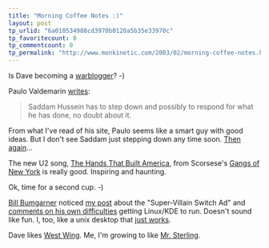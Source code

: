 ```yaml
---
title: "Morning Coffee Notes :)"
layout: post
tp_urlid: "6a010534988cd3970b0120a5b35e33970c"
tp_favoritecount: 0
tp_commentcount: 0
tp_permalink: "http://www.monkinetic.com/2003/02/morning-coffee-notes.html"
---
```

Is Dave becoming a <a href="http://scriptingnews.userland.com/backissues/2003/02/15#warForOil">warblogger</a>? -)

Paulo Valdemarin <a href="http://paolo.evectors.it/2003/02/15.html#a1389">writes</a>:<blockquote>Saddam Hussein has to step down and possibly to respond for what he has done, no doubt about it.</blockquote>
From what I&#39;ve read of his site, Paulo seems like a smart guy with good ideas. But I don&#39;t see Saddam just stepping down any time soon. <a href="http://www.scrappleface.com/MT/archives/000663.html">Then again</a>...

The new U2 song, <a href="http://www.u2tour.de/discographie/lyrics/The_Hands_That_Built_America.html">The Hands That Built America</a>, from Scorsese&#39;s <a href="http://us.imdb.com/Title?0217505">Gangs of New York</a> is really good. Inspiring and haunting.

Ok, time for a second cup. -)

<a href="http://radio.weblogs.com/0100490/">Bill Bumgarner</a> noticed <a href="http://www.redmonk.net/monkinetic/2003/02/14#item1826">my post</a> about the &quot;Super-Villain Switch Ad&quot; and <a href="http://radio.weblogs.com/0100490/2003/02/15.html#a397">comments on his own difficulties</a> getting Linux/KDE to run. Doesn&#39;t sound like fun. I, too, like a unix desktop that <a href="http://www.apple.com/macosx">just works</a>.

Dave likes <a href="http://search.userland.com/?t=or&amp;m=10&amp;s=1&amp;q=West+Wing">West Wing</a>. Me, I&#39;m growing to like <a href="http://www.nbc.com/Mister_Sterling/about/index.html">Mr. Sterling</a>.
